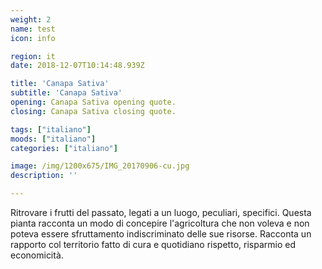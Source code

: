 ```yaml
---
weight: 2
name: test
icon: info

region: it
date: 2018-12-07T10:14:48.939Z

title: 'Canapa Sativa'
subtitle: 'Canapa Sativa'
opening: Canapa Sativa opening quote.
closing: Canapa Sativa closing quote.

tags: ["italiano"]
moods: ["italiano"]
categories: ["italiano"]

image: /img/1200x675/IMG_20170906-cu.jpg
description: ''

---
```


Ritrovare i frutti del passato, legati a un luogo, peculiari, specifici. Questa pianta racconta un modo di concepire l'agricoltura che non voleva e non poteva essere sfruttamento indiscriminato delle sue risorse. Racconta un rapporto col territorio fatto di cura e quotidiano rispetto, risparmio ed economicità.

